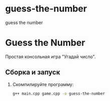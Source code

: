 # guess-the-number
guess the number
# Guess the Number

Простая консольная игра "Угадай число".

## Сборка и запуск

1. Скомпилируйте программу:
   ```bash
   g++ main.cpp game.cpp -o guess-the-number